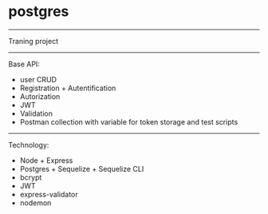 # postgres
---
Traning project

---
Base API:
- user CRUD
- Registration + Autentification
- Autorization
- JWT
- Validation
- Postman collection with variable for token storage and test scripts

---
Technology:
- Node + Express
- Postgres + Sequelize + Sequelize CLI
- bcrypt
- JWT
- express-validator
- nodemon
